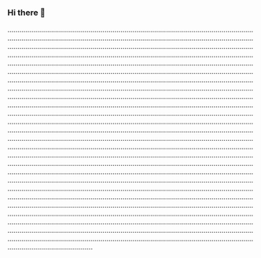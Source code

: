 ### Hi there 👋

...................................................................................................................................................................................................................................................................................................................................................................................................................................................................................................................................................................................................................................................................................................................................................................................................................................................................................................................................................................................................................................................................................................................................................................................................................................................................................................................................................................................................................................................................................................................................................................................................................................................................................................................................................................................................................................................................................................................................................................................................................................................................................................................................................................................................................................................................................................................................................................................................................................................................................................................................................................................................................................................................................................................................................................................................................................................................................................................................................................................................................................................................................................................................................................................................................................................................................................................................................................................................